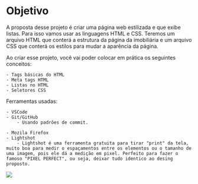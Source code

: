 # Objetivo

A proposta desse projeto é criar uma página web estilizada e que exibe listas. Para isso vamos usar as linguagens HTML e CSS. Teremos um arquivo HTML que conterá a estrutura da página da imobiliária e um arquivo CSS que conterá os estilos para mudar a aparência da página.

Ao criar esse projeto, você vai poder colocar em prática os seguintes conceitos:

    - Tags básicas do HTML
    - Meta tags HTML
    - Listas no HTML
    - Seletores CSS

Ferramentas usadas:

    - VSCode
    - Git/GitHub
        - Usando padrões de commit.
        
    - Mozila Firefox
    - Lightshot
        - Lightshot é uma ferramenta gratuita para tirar "print" da tela, muito boa para medir o espaçamentos entre os elementos ou o tamanho de uma imagem, pois ele dá a medição em pixel. Perfeito para fazer o famoso "PIXEL PERFECT", ou seja, deixar tudo identico ao desing proposto.
        
    

![](assets/gif/projeto.gif)